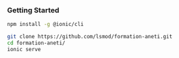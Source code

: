 ### Getting Started

```bash
npm install -g @ionic/cli

git clone https://github.com/lsmod/formation-aneti.git
cd formation-aneti/
ionic serve
```
